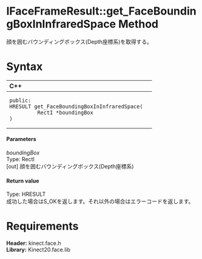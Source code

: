 IFaceFrameResult::get\_FaceBoundingBoxInInfraredSpace Method  
============================================================  

顔を囲むバウンディングボックス(Depth座標系)を取得する。 <span id="syntaxSection"></span>

Syntax  
======  

<table>
<colgroup>
<col width="100%" />
</colgroup>
<thead>
<tr class="header">
<th align="left">C++</th>
</tr>
</thead>
<tbody>
<tr class="odd">
<td align="left"><pre><code>public:  
HRESULT get_FaceBoundingBoxInInfraredSpace(  
         RectI *boundingBox  
)</code></pre></td>
</tr>
</tbody>
</table>

<span id="ID4EG"></span>
#### Parameters  

*boundingBox*    
Type: RectI  
[out] 顔を囲むバウンディングボックス(Depth座標系)  

<span id="ID4EP"></span>
#### Return value  

Type: HRESULT  
成功した場合はS\_OKを返します。それ以外の場合はエラーコードを返します。  

<span id="requirements"></span>

Requirements  
============  

**Header:** kinect.face.h  
**Library:** Kinect20.face.lib  



<!--Please do not edit the data in the comment block below.-->
<!--
TOCTitle : get_FaceBoundingBoxInInfraredSpace Method
RLTitle : IFaceFrameResult::get_FaceBoundingBoxInInfraredSpace Method
KeywordK : get_FaceBoundingBoxInInfraredSpace method
KeywordK : IFaceFrameResult::get_FaceBoundingBoxInInfraredSpace method
KeywordF : IFaceFrameResult::get_FaceBoundingBoxInInfraredSpace
KeywordF : get_FaceBoundingBoxInInfraredSpace
KeywordF : Microsoft.Kinect.face.IFaceFrameResult.get_FaceBoundingBoxInInfraredSpace(RectI@)
KeywordA : M:Microsoft.Kinect.face.IFaceFrameResult.get_FaceBoundingBoxInInfraredSpace(RectI@)
AssetID : M:Microsoft.Kinect.face.IFaceFrameResult.get_FaceBoundingBoxInInfraredSpace(RectI@)
Locale : en-us
CommunityContent : 1
APIType : Managed
APILocation : 
APIName : Microsoft.Kinect.face.IFaceFrameResult::get_FaceBoundingBoxInInfraredSpace
TargetOS : Windows
TopicType : kbSyntax
DevLang : C++
DocSet : K4Wv2
ProjType : K4Wv2Proj
Technology : Kinect for Windows
Product : Kinect for Windows SDK v2
productversion : 20
-->
